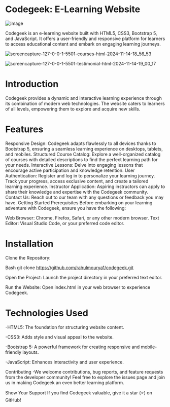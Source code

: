 # Codegeek: E-Learning Website

![image](https://github.com/user-attachments/assets/2151bafb-78bd-44ca-acdb-0e8945932666)

Codegeek is an e-learning website built with HTML5, CSS3, Bootstrap 5, and JavaScript. It offers a user-friendly and responsive platform for learners to access educational content and embark on engaging learning journeys.

![screencapture-127-0-0-1-5501-courses-html-2024-11-14-18_56_53](https://github.com/user-attachments/assets/d397e915-916c-479b-a075-9ab3a14e8853)

![screencapture-127-0-0-1-5501-testimonial-html-2024-11-14-19_00_17](https://github.com/user-attachments/assets/3deff979-07cb-4fd9-b271-93d273db9038)


# Introduction
Codegeek provides a dynamic and interactive learning experience through its combination of modern web technologies. The website caters to learners of all levels, empowering them to explore and acquire new skills.

# Features
Responsive Design: Codegeek adapts flawlessly to all devices thanks to Bootstrap 5, ensuring a seamless learning experience on desktops, tablets, and mobiles.
Structured Course Catalog: Explore a well-organized catalog of courses with detailed descriptions to find the perfect learning path for your needs.
Interactive Lessons: Delve into engaging lessons that encourage active participation and knowledge retention.
User Authentication: Register and log in to personalize your learning journey. Track your progress, access exclusive content, and create a tailored learning experience.
Instructor Application: Aspiring instructors can apply to share their knowledge and expertise with the Codegeek community.
Contact Us: Reach out to our team with any questions or feedback you may have.
Getting Started
Prerequisites
Before embarking on your learning adventure with Codegeek, ensure you have the following:

Web Browser: Chrome, Firefox, Safari, or any other modern browser.
Text Editor: Visual Studio Code, or your preferred code editor.
# Installation
Clone the Repository:

Bash
git clone https://github.com/rahulmourya1/codegeek.git




Open the Project: Launch the project directory in your preferred text editor.

Run the Website: Open index.html in your web browser to experience Codegeek.

# Technologies Used
-HTML5: The foundation for structuring website content.

-CSS3: Adds style and visual appeal to the website.

-Bootstrap 5: A powerful framework for creating responsive and mobile-friendly layouts.

-JavaScript: Enhances interactivity and user experience.

Contributing
-We welcome contributions, bug reports, and feature requests from the developer community! Feel free to explore the issues page and join us in making Codegeek an even better learning platform.

Show Your Support
If you find Codegeek valuable, give it a star (⭐️) on GitHub!
